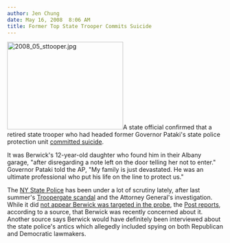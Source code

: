 ```yaml
---
author: Jen Chung
date: May 16, 2008  8:06 AM
title: Former Top State Trooper Commits Suicide
---
```


<p><img alt="2008_05_sttooper.jpg" src="https://web.archive.org/web/20110623141538im_/http://gothamist.com/attachments/jen/2008_05_sttooper.jpg" width="270" height="205" class="left">A state official confirmed that a retired state trooper who had headed former Governor Pataki&apos;s state police protection unit <a href="https://web.archive.org/web/20110623141538/http://www.newsday.com/news/local/wire/newyork/ny-bc-ny--retiredtrooper-de0515may15,0,4971709.story">committed suicide</a>.  </p>

<p>It was Berwick&apos;s 12-year-old daughter who found him in their Albany garage, &quot;after disregarding a note left on the door telling her not to enter.&quot; Governor Pataki told the AP, &quot;My family is just devastated. He was an ultimate professional who put his life on the line to protect us.&quot;  </p>

<p>The <a href="https://web.archive.org/web/20110623141538/http://www.troopers.state.ny.us/">NY State Police</a> has been under a lot of scrutiny lately, after last summer&apos;s <a href="https://web.archive.org/web/20110623141538/http://gothamist.com/2008/03/24/spitzer_totally.php">Troopergate scandal</a> and the Attorney General&apos;s investigation.  While it did <a href="https://web.archive.org/web/20110623141538/http://www.fox23news.com/content/newsalert/story.aspx?content_id=3b64981c-bd8d-46a9-a4d5-4ed235211bba">not appear Berwick was targeted in the probe</a>, the <a href="https://web.archive.org/web/20110623141538/http://www.nypost.com/seven/05162008/news/regionalnews/trooper_suicide_111079.htm">Post reports</a>, according to a source, that Berwick was recently concerned about it.  Another source says Berwick would have definitely been interviewed about the state police&apos;s antics which allegedly included spying on both Republican and Democratic lawmakers.</p>